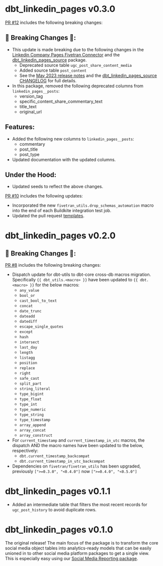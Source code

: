 # dbt_linkedin_pages v0.3.0
[PR #12](https://github.com/fivetran/dbt_linkedin_pages/pull/12) includes the following breaking changes:
## 🚨 Breaking Changes 🚨:
- This update is made breaking due to the following changes in the [Linkedin Company Pages Fivetran Connector](https://fivetran.com/docs/applications/linkedin-company-pages) and the [dbt_linkedin_pages_source](https://github.com/fivetran/dbt_linkedin_pages_source) package.  
    - Deprecated source table `ugc_post_share_content_media`
    - Added source table `post_content` 
    - See the [May 2023 release notes](https://fivetran.com/docs/applications/linkedin-company-pages/changelog#may2023) and the [dbt_linkedin_pages_source CHANGELOG](https://github.com/fivetran/dbt_linkedin_pages_source/blob/main/CHANGELOG.md) for full details.
- In this package, removed the following deprecated columns from `linkedin_pages__posts`:
    - version_tag
    - specific_content_share_commentary_text
    - title_text
    - original_url

## Features:
- Added the following new columns to `linkedin_pages__posts`:
    - commentary
    - post_title
    - post_type
- Updated documentation with the updated columns.

## Under the Hood:
- Updated seeds to reflect the above changes. 

[PR #10](https://github.com/fivetran/dbt_linkedin_pages/pull/10) includes the following updates:
- Incorporated the new `fivetran_utils.drop_schemas_automation` macro into the end of each Buildkite integration test job.
- Updated the pull request [templates](/.github).

# dbt_linkedin_pages v0.2.0

## 🚨 Breaking Changes 🚨:
[PR #8](https://github.com/fivetran/dbt_linkedin_pages/pull/8) includes the following breaking changes:
- Dispatch update for dbt-utils to dbt-core cross-db macros migration. Specifically `{{ dbt_utils.<macro> }}` have been updated to `{{ dbt.<macro> }}` for the below macros:
    - `any_value`
    - `bool_or`
    - `cast_bool_to_text`
    - `concat`
    - `date_trunc`
    - `dateadd`
    - `datediff`
    - `escape_single_quotes`
    - `except`
    - `hash`
    - `intersect`
    - `last_day`
    - `length`
    - `listagg`
    - `position`
    - `replace`
    - `right`
    - `safe_cast`
    - `split_part`
    - `string_literal`
    - `type_bigint`
    - `type_float`
    - `type_int`
    - `type_numeric`
    - `type_string`
    - `type_timestamp`
    - `array_append`
    - `array_concat`
    - `array_construct`
- For `current_timestamp` and `current_timestamp_in_utc` macros, the dispatch AND the macro names have been updated to the below, respectively:
    - `dbt.current_timestamp_backcompat`
    - `dbt.current_timestamp_in_utc_backcompat`
- Dependencies on `fivetran/fivetran_utils` has been upgraded, previously `[">=0.3.0", "<0.4.0"]` now `[">=0.4.0", "<0.5.0"]`

# dbt_linkedin_pages v0.1.1
- Added an intermediate table that filters the most recent records for `ugc_post_history` to avoid duplicate rows.

# dbt_linkedin_pages v0.1.0

The original release! The main focus of the package is to transform the core social media object tables into analytics-ready models that can be easily unioned in to other social media platform packages to get a single view. This is especially easy using our [Social Media Reporting package](https://github.com/fivetran/dbt_social_media_reporting).
